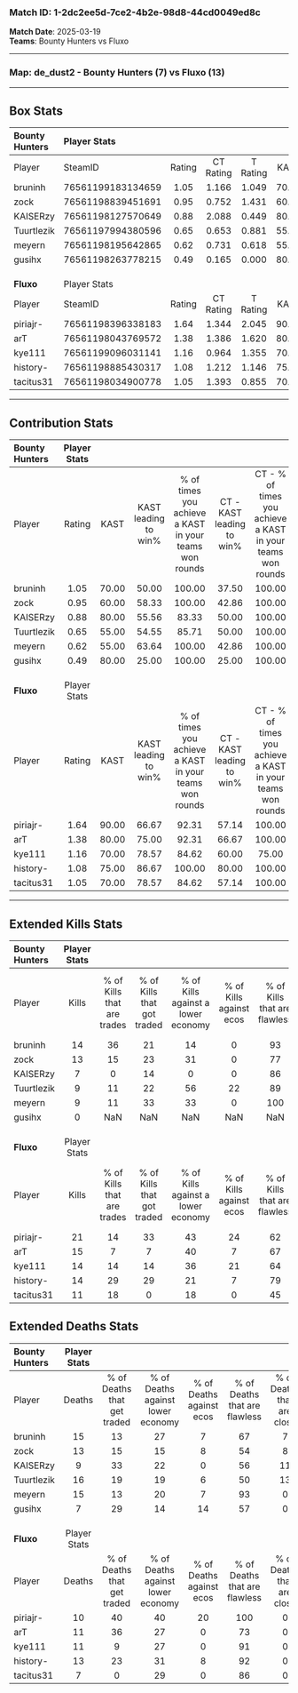 ### Match ID: 1-2dc2ee5d-7ce2-4b2e-98d8-44cd0049ed8c  
**Match Date**: 2025-03-19  
**Teams**: Bounty Hunters vs Fluxo  

---  

### **Map**: de_dust2 - Bounty Hunters (7) vs Fluxo (13)  
---  

## Box Stats  

| **Bounty Hunters** | Player Stats      |        |           |          |       |       |       |         |        |      |     |
| :- | :- | :-: | :-: | :-: | :-: | :-: | :-: | :-: | :-: | :-: | :-: |
| Player             | SteamID           | Rating | CT Rating | T Rating | KAST  |  ADR  | Kills | Assists | Deaths | K/D  | HS% |
| bruninh            | 76561199183134659 |  1.05  |   1.166   |  1.049   | 70.00 | 82.0  |  14   |    2    |   15   | 0.93 | 71  |
| zock               | 76561198839451691 |  0.95  |   0.752   |  1.431   | 60.00 | 71.8  |  13   |    2    |   13   | 1.00 | 46  |
| KAISERzy           | 76561198127570649 |  0.88  |   2.088   |  0.449   | 80.00 | 46.8  |   7   |    5    |   9    | 0.78 | 14  |
| Tuurtlezik         | 76561197994380596 |  0.65  |   0.653   |  0.881   | 55.00 | 66.4  |   9   |    2    |   16   | 0.56 | 88  |
| meyern             | 76561198195642865 |  0.62  |   0.731   |  0.618   | 55.00 | 49.8  |   9   |    1    |   15   | 0.60 | 33  |
| gusihx             | 76561198263778215 |  0.49  |   0.165   |  0.000   | 80.00 |  4.3  |   0   |    3    |   7    | 0.00 |  0  |
|                    |                   |        |           |          |       |       |       |         |        |      |     |
|                    |                   |        |           |          |       |       |       |         |        |      |     |
|                    |                   |        |           |          |       |       |       |         |        |      |     |
| **Fluxo**          | Player Stats      |        |           |          |       |       |       |         |        |      |     |
| Player             | SteamID           | Rating | CT Rating | T Rating | KAST  |  ADR  | Kills | Assists | Deaths | K/D  | HS% |
| piriajr-           | 76561198396338183 |  1.64  |   1.344   |  2.045   | 90.00 | 88.0  |  21   |    0    |   10   | 2.10 | 57  |
| arT                | 76561198043769572 |  1.38  |   1.386   |  1.620   | 80.00 | 102.7 |  15   |   11    |   11   | 1.36 | 53  |
| kye111             | 76561199096031141 |  1.16  |   0.964   |  1.355   | 70.00 | 75.5  |  14   |    6    |   11   | 1.27 | 57  |
| history-           | 76561198885430317 |  1.08  |   1.212   |  1.146   | 75.00 | 63.6  |  14   |    1    |   13   | 1.08 | 35  |
| tacitus31          | 76561198034900778 |  1.05  |   1.393   |  0.855   | 70.00 | 57.2  |  11   |    2    |   7    | 1.57 | 45  |
---  

## Contribution Stats  

| **Bounty Hunters** | Player Stats |       |                      |                                                        |                           |                                                             |                          |                                                            |
| :- | :-: | :-: | :-: | :-: | :-: | :-: | :-: | :-: |
| Player             |    Rating    | KAST  | KAST leading to win% | % of times you achieve a KAST in your teams won rounds | CT - KAST leading to win% | CT - % of times you achieve a KAST in your teams won rounds | T - KAST leading to win% | T - % of times you achieve a KAST in your teams won rounds |
| bruninh            |     1.05     | 70.00 |        50.00         |                         100.00                         |           37.50           |                           100.00                            |          66.67           |                           100.00                           |
| zock               |     0.95     | 60.00 |        58.33         |                         100.00                         |           42.86           |                           100.00                            |          80.00           |                           100.00                           |
| KAISERzy           |     0.88     | 80.00 |        55.56         |                         83.33                          |           50.00           |                           100.00                            |          60.00           |                           75.00                            |
| Tuurtlezik         |     0.65     | 55.00 |        54.55         |                         85.71                          |           50.00           |                           100.00                            |          60.00           |                           75.00                            |
| meyern             |     0.62     | 55.00 |        63.64         |                         100.00                         |           42.86           |                           100.00                            |          100.00          |                           100.00                           |
| gusihx             |     0.49     | 80.00 |        25.00         |                         100.00                         |           25.00           |                           100.00                            |           0.00           |                            0.00                            |
|                    |              |       |                      |                                                        |                           |                                                             |                          |                                                            |
|                    |              |       |                      |                                                        |                           |                                                             |                          |                                                            |
|                    |              |       |                      |                                                        |                           |                                                             |                          |                                                            |
| **Fluxo**          | Player Stats |       |                      |                                                        |                           |                                                             |                          |                                                            |
| Player             |    Rating    | KAST  | KAST leading to win% | % of times you achieve a KAST in your teams won rounds | CT - KAST leading to win% | CT - % of times you achieve a KAST in your teams won rounds | T - KAST leading to win% | T - % of times you achieve a KAST in your teams won rounds |
| piriajr-           |     1.64     | 90.00 |        66.67         |                         92.31                          |           57.14           |                           100.00                            |          72.73           |                           88.89                            |
| arT                |     1.38     | 80.00 |        75.00         |                         92.31                          |           66.67           |                           100.00                            |          80.00           |                           88.89                            |
| kye111             |     1.16     | 70.00 |        78.57         |                         84.62                          |           60.00           |                            75.00                            |          88.89           |                           88.89                            |
| history-           |     1.08     | 75.00 |        86.67         |                         100.00                         |           80.00           |                           100.00                            |          90.00           |                           100.00                           |
| tacitus31          |     1.05     | 70.00 |        78.57         |                         84.62                          |           57.14           |                           100.00                            |          100.00          |                           77.78                            |
---  

## Extended Kills Stats  

| **Bounty Hunters** | Player Stats |                            |                            |                                    |                         |                              |                                 |                                       |                    |           |
| :- | :-: | :-: | :-: | :-: | :-: | :-: | :-: | :-: | :-: | :-: |
| Player             |    Kills     | % of Kills that are trades | % of Kills that got traded | % of Kills against a lower economy | % of Kills against ecos | % of Kills that are flawless | % of Kills that are close duels | % of Kills that are assisted by flash | Pistol Round Kills | AWP Kills |
| bruninh            |      14      |             36             |             21             |                 14                 |            0            |              93              |                0                |                  14                   |         3          |     0     |
| zock               |      13      |             15             |             23             |                 31                 |            0            |              77              |                0                |                   8                   |         1          |     1     |
| KAISERzy           |      7       |             0              |             14             |                 0                  |            0            |              86              |                0                |                   0                   |         0          |     4     |
| Tuurtlezik         |      9       |             11             |             22             |                 56                 |           22            |              89              |                0                |                   0                   |         1          |     0     |
| meyern             |      9       |             11             |             33             |                 33                 |            0            |             100              |                0                |                   0                   |         1          |     3     |
| gusihx             |      0       |            NaN             |            NaN             |                NaN                 |           NaN           |             NaN              |               NaN               |                  NaN                  |        null        |   null    |
|                    |              |                            |                            |                                    |                         |                              |                                 |                                       |                    |           |
|                    |              |                            |                            |                                    |                         |                              |                                 |                                       |                    |           |
|                    |              |                            |                            |                                    |                         |                              |                                 |                                       |                    |           |
| **Fluxo**          | Player Stats |                            |                            |                                    |                         |                              |                                 |                                       |                    |           |
| Player             |    Kills     | % of Kills that are trades | % of Kills that got traded | % of Kills against a lower economy | % of Kills against ecos | % of Kills that are flawless | % of Kills that are close duels | % of Kills that are assisted by flash | Pistol Round Kills | AWP Kills |
| piriajr-           |      21      |             14             |             33             |                 43                 |           24            |              62              |                0                |                   0                   |         2          |     0     |
| arT                |      15      |             7              |             7              |                 40                 |            7            |              67              |               13                |                   7                   |         1          |     0     |
| kye111             |      14      |             14             |             14             |                 36                 |           21            |              64              |                7                |                   0                   |         0          |     1     |
| history-           |      14      |             29             |             29             |                 21                 |            7            |              79              |                7                |                   0                   |         3          |     6     |
| tacitus31          |      11      |             18             |             0              |                 18                 |            0            |              45              |                9                |                   9                   |         2          |     0     |
## Extended Deaths Stats  

| **Bounty Hunters** | Player Stats |                             |                                   |                          |                               |                            |                           |               |
| :- | :-: | :-: | :-: | :-: | :-: | :-: | :-: | :-: |
| Player             |    Deaths    | % of Deaths that get traded | % of Deaths against lower economy | % of Deaths against ecos | % of Deaths that are flawless | % of Deaths that are close | % of Deaths while blinded | Deaths to AWP |
| bruninh            |      15      |             13              |                27                 |            7             |              67               |             7              |             7             |       2       |
| zock               |      13      |             15              |                15                 |            8             |              54               |             8              |             8             |       0       |
| KAISERzy           |      9       |             33              |                22                 |            0             |              56               |             11             |             0             |       2       |
| Tuurtlezik         |      16      |             19              |                19                 |            6             |              50               |             13             |             0             |       2       |
| meyern             |      15      |             13              |                20                 |            7             |              93               |             0              |             0             |       1       |
| gusihx             |      7       |             29              |                14                 |            14            |              57               |             0              |             0             |       0       |
|                    |              |                             |                                   |                          |                               |                            |                           |               |
|                    |              |                             |                                   |                          |                               |                            |                           |               |
|                    |              |                             |                                   |                          |                               |                            |                           |               |
| **Fluxo**          | Player Stats |                             |                                   |                          |                               |                            |                           |               |
| Player             |    Deaths    | % of Deaths that get traded | % of Deaths against lower economy | % of Deaths against ecos | % of Deaths that are flawless | % of Deaths that are close | % of Deaths while blinded | Deaths to AWP |
| piriajr-           |      10      |             40              |                40                 |            20            |              100              |             0              |            10             |       1       |
| arT                |      11      |             36              |                27                 |            0             |              73               |             0              |             9             |       2       |
| kye111             |      11      |              9              |                27                 |            0             |              91               |             0              |             0             |       1       |
| history-           |      13      |             23              |                31                 |            8             |              92               |             0              |             0             |       3       |
| tacitus31          |      7       |              0              |                29                 |            0             |              86               |             0              |            14             |       1       |
